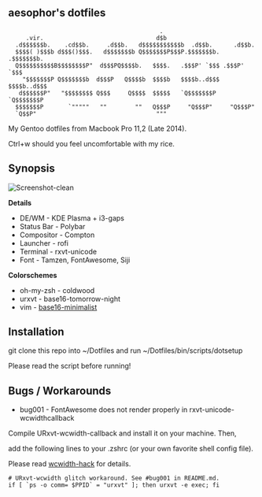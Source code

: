## aesophor's dotfiles
```
                                           .
     .vir.                                d$b
  .d$$$$$$b.    .cd$$b.     .d$$b.   d$$$$$$$$$$$b  .d$$b.      .d$$b.
  $$$$( )$$$b d$$$()$$$.   d$$$$$$$b Q$$$$$$$P$$$P.$$$$$$$b.  .$$$$$$$b.
  Q$$$$$$$$$$B$$$$$$$$P"  d$$$PQ$$$$b.   $$$$.   .$$$P' `$$$ .$$$P' `$$$
    "$$$$$$$P Q$$$$$$$b  d$$$P   Q$$$$b  $$$$b   $$$$b..d$$$ $$$$b..d$$$
   d$$$$$$P"   "$$$$$$$$ Q$$$     Q$$$$  $$$$$   `Q$$$$$$$P  `Q$$$$$$$P
  $$$$$$$P       `"""""   ""        ""   Q$$$P     "Q$$$P"     "Q$$$P"
  `Q$$P"                                  """

```
My Gentoo dotfiles from Macbook Pro 11,2 (Late 2014).

Ctrl+w should you feel uncomfortable with my rice.

## Synopsis
![Screenshot-clean](https://github.com/aesophor/dotfiles/raw/master/screenshots/screenshot-clean.png)

**Details**
* DE/WM      - KDE Plasma + i3-gaps
* Status Bar - Polybar
* Compositor - Compton
* Launcher   - rofi
* Terminal   - rxvt-unicode
* Font       - Tamzen, FontAwesome, Siji

**Colorschemes**
* oh-my-zsh  - coldwood
* urxvt      - base16-tomorrow-night
* vim        - [base16-minimalist](https://github.com/aesophor/base16-minimalist)


## Installation
git clone this repo into ~/Dotfiles and run ~/Dotfiles/bin/scripts/dotsetup

Please read the script before running!
 

## Bugs / Workarounds
* bug001 - FontAwesome does not render properly in rxvt-unicode-wcwidthcallback

Compile URxvt-wcwidth-callback and install it on your machine. Then, 

add the following lines to your .zshrc (or your own favorite shell config file).

Please read [wcwidth-hack](https://github.com/blueyed/rxvt-unicode/blob/wcwidth-hack/README.md) for details.

```
# URxvt-wcwidth glitch workaround. See #bug001 in README.md.
if [ `ps -o comm= $PPID` = "urxvt" ]; then urxvt -e exec; fi
```
